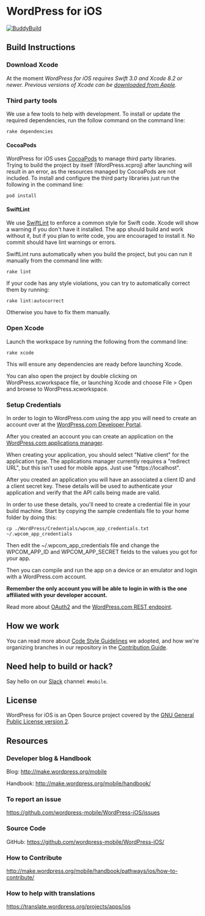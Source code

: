 # WordPress for iOS #

[![BuddyBuild](https://dashboard.buddybuild.com/api/statusImage?appID=57a120bbe0f5520100e11c19&branch=develop&build=latest)](https://dashboard.buddybuild.com/apps/57a120bbe0f5520100e11c19/build/latest)

## Build Instructions

### Download Xcode

At the moment *WordPress for iOS requires Swift 3.0 and Xcode 8.2 or newer. Previous versions of Xcode can be [downloaded from Apple](https://developer.apple.com/downloads/index.action).*

### Third party tools

We use a few tools to help with development. To install or update the required dependencies, run the follow command on the command line:

`rake dependencies`

#### CocoaPods

WordPress for iOS uses [CocoaPods](http://cocoapods.org/) to manage third party libraries.  
Trying to build the project by itself (WordPress.xcproj) after launching will result in an error, as the resources managed by CocoaPods are not included. To install and configure the third party libraries just run the following in the command line:

`pod install`

#### SwiftLint

We use [SwiftLint](https://github.com/realm/SwiftLint) to enforce a common style for Swift code. Xcode will show a warning if you don't have it installed. The app should build and work without it, but if you plan to write code, you are encouraged to install it. No commit should have lint warnings or errors.

SwiftLint runs automatically when you build the project, but you can run it manually from the command line with: 

`rake lint`

If your code has any style violations, you can try to automatically correct them by running:

`rake lint:autocorrect`

Otherwise you have to fix them manually.

### Open Xcode

Launch the workspace by running the following from the command line:

`rake xcode`

This will ensure any dependencies are ready before launching Xcode. 

You can also open the project by double clicking on WordPress.xcworkspace file, or launching Xcode and choose File > Open and browse to WordPress.xcworkspace.

### Setup Credentials

In order to login to WordPress.com using the app you will need to create an account over at the [WordPress.com Developer Portal](https://developer.wordpress.com).

After you created an account you can create an application on the [WordPress.com applications manager](https://developer.wordpress.com/apps/).

When creating your application, you should select "Native client" for the application type. The applications manager currently requires a "redirect URL", but this isn't used for mobile apps. Just use "https://localhost".

After you created an application you will have an associated a client ID and a client secret key. These details will be used to authenticate your application and verify that the API calls being made are valid. 

In order to use these details, you'll need to create a credential file in your build machine. Start by copying the sample credentials file to your home folder by doing this:

` cp ./WordPress/Credentials/wpcom_app_credentials.txt ~/.wpcom_app_credentials `

Then edit the ~/.wpcom_app_credentials file and change the WPCOM_APP_ID and WPCOM_APP_SECRET fields to the values you got for your app.

Then you can compile and run the app on a device or an emulator and login with a WordPress.com account.

**Remember the only account you will be able to login in with is the one affiliated with your developer account.** 

Read more about [OAuth2](https://developer.wordpress.com/docs/oauth2/) and the [WordPress.com REST endpoint](https://developer.wordpress.com/docs/api/).


## How we work ##

You can read more about [Code Style Guidelines](https://github.com/wordpress-mobile/WordPress-iOS/wiki/WordPress-for-iOS-Style-Guide) we adopted, and
how we're organizing branches in our repository in the [Contribution Guide](https://make.wordpress.org/mobile/handbook/pathways/ios/how-to-contribute/).

## Need help to build or hack? ##

Say hello on our [Slack](https://chat.wordpress.org) channel: `#mobile`.

## License

WordPress for iOS is an Open Source project covered by the [GNU General Public License version 2](LICENSE).

## Resources

### Developer blog & Handbook

Blog: http://make.wordpress.org/mobile

Handbook: http://make.wordpress.org/mobile/handbook/

### To report an issue

https://github.com/wordpress-mobile/WordPress-iOS/issues

### Source Code

GitHub: https://github.com/wordpress-mobile/WordPress-iOS/

### How to Contribute

http://make.wordpress.org/mobile/handbook/pathways/ios/how-to-contribute/

### How to help with translations

https://translate.wordpress.org/projects/apps/ios
